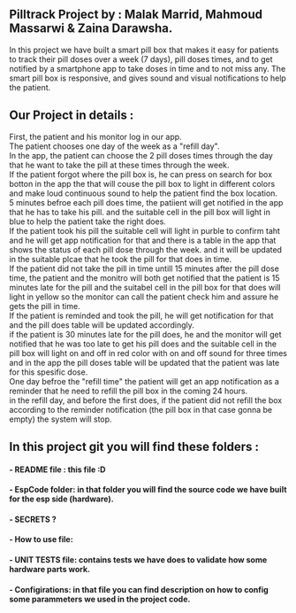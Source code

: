 ## Pilltrack Project by : Malak Marrid, Mahmoud Massarwi & Zaina Darawsha.
In this project we have built a smart pill box that makes it easy for patients to track their pill doses over a week (7 days), pill doses times, and to get 
notified by a smartphone app to take doses in time and to not miss any.
The smart pill box is responsive, and gives sound and visual notifications to help the patient. 

## Our Project in details :
First, the patient and his monitor log in our app.\
The patient chooses one day of the week as a "refill day".\
In the app, the patient can choose the 2 pill doses times through the day that he want to take the pill at these times through the week.\
If the patient forgot where the pill box is, he can press on search for box botton in the app the that will couse the pill box to light in different colors 
and make loud continuous sound to help the patient find the box location.\
5 minutes befroe each pill does time, the patiient will get notified in the app that he has to take his pill. and the suitable cell in the pill box will light in blue to help the patient take the right does.\
If the patient took his pill the suitable cell will light in purble to confirm taht and he will get app notification for that and there is a table in the app that shows the status of each pill dose through the week. and it will be updated in the suitable plcae that he took the pill for that does in time.\
If the patient did not take the pill in time untill 15 minutes after the pill dose time, the patient and the monitro will both get notified that the patient is 15 minutes late for the pill and the suitabel cell in the pill box for that does will light in yellow so the monitor can call the patient check him and assure he gets the pill in time.\
If the patient is reminded and took the pill, he will get notification for that and the pill does table will be updated accordingly.\
if the patient is 30 minutes late for the pill does, he and the monitor will get notified that he was too late to get his pill does and the suitable cell
in the pill box will light on and off in red color with on and off sound for three times and in the app the pill doses table will be updated that the patient
was late for this spesific dose.\
One day befroe the "refill time" the patient will get an app notification as a reminder that he need to refill the pill box in the coming 24 hours.\
in the refill day, and before the first does, if the patient did not refill the box according to the reminder notification (the pill box in that case gonna be empty) the system will stop.

## In this project git you will find these folders :
#### - README file : this file :D
#### - EspCode folder: in that folder you will find the source code we have built for the esp side (hardware).
#### - SECRETS ?
#### - How to use file:
#### - UNIT TESTS file: contains tests we have does to validate how some hardware parts work.
#### - Configirations: in that file you can find description on how to config some parammeters we used in the project code.
